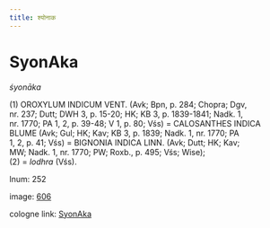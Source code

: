 ```yaml
---
title: श्योनाक
---
```


# SyonAka

<i>śyonāka</i>  <div n="P" />(1) <bot>OROXYLUM INDICUM VENT.</bot> (Avk; Bpn, p. 284; Chopra; Dgv, <div n="lb" />nr. 237; Dutt; DWH 3, p. 15-20; HK; KB 3, p. 1839-1841; Nadk. 1, <div n="lb" />nr. 1770; PA 1, 2, p. 39-48; V 1, p. 80; Vśs) = <bot>CALOSANTHES INDICA <div n="lb" />BLUME</bot> (Avk; Gul; HK; Kav; KB 3, p. 1839; Nadk. 1, nr. 1770; PA <div n="lb" />1, 2, p. 41; Vśs) = <bot>BIGNONIA INDICA LINN.</bot> (Avk; Dutt; HK; Kav; <div n="lb" />MW; Nadk. 1, nr. 1770; PW; Roxb., p. 495; Vśs; Wise); <div n="P" />(2) = <i>lodhra</i> (Vśs).

lnum: 252

image: [606](https://www.sanskrit-lexicon.uni-koeln.de/scans/csl-apidev/servepdf.php?dict=snp&page=606)

cologne link: [SyonAka](https://sanskrit-lexicon.uni-koeln.de/scans/csl-apidev/getword.php?dict=snp&key=SyonAka)

